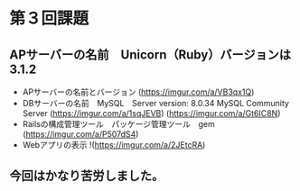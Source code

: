 # 第３回課題
## APサーバーの名前　Unicorn（Ruby）バージョンは　3.1.2
- APサーバーの名前とバージョン
(https://imgur.com/a/VB3qx1Q)
- DBサーバーの名前　MySQL　Server version: 8.0.34 MySQL Community Server
(https://imgur.com/a/1sqJEVB)
(https://imgur.com/a/Gt6IC8N)
- Railsの構成管理ツール　パッケージ管理ツール　gem
(https://imgur.com/a/P507dS4)
- Webアプリの表示
!(https://imgur.com/a/2JEtcRA)
## 今回はかなり苦労しました。
